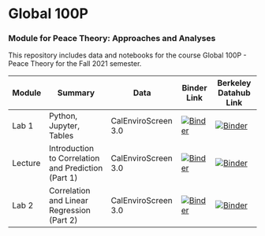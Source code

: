 # Global 100P 

### Module for Peace Theory: Approaches and Analyses

This repository includes data and notebooks for the course Global 100P - Peace Theory for the Fall 2021 semester.  

| Module | Summary                                                               | Data                                                   | Binder Link          |Berkeley Datahub Link          |
|----------|-----------------------------------------------------------------------|--------------------------------------------------------|------------------------|------------------------|
| Lab 1    | Python, Jupyter, Tables              | CalEnviroScreen 3.0  | [![Binder](https://mybinder.org/badge.svg)](https://mybinder.org/v2/gh/ds-modules/ESPM-163ac/master?filepath=Lab1%2FLab1_Intro_to_Jupyter.ipynb) | [![Binder](https://img.shields.io/badge/Launch-UCB%20Datahub-blue.svg)](http://datahub.berkeley.edu/user-redirect/interact?account=ds-modules&repo=ESPM-163ac&branch=master&path=Lab1/Lab1_Intro_to_Jupyter.ipynb) |
| Lecture  | Introduction to Correlation and Prediction (Part 1)            | CalEnviroScreen 3.0              |  [![Binder](https://mybinder.org/badge.svg)](https://mybinder.org/v2/gh/ds-modules/ESPM-163ac/master?filepath=Lecture%2FLecture_Notebook.ipynb)  | [![Binder](https://img.shields.io/badge/Launch-UCB%20Datahub-blue.svg)](http://datahub.berkeley.edu/user-redirect/interact?account=ds-modules&repo=ESPM-163ac&branch=master&path=Lecture/Lecture_Notebook.ipynb)|
| Lab 2    | Correlation and Linear Regression (Part 2)                                 | CalEnviroScreen 3.0 | [![Binder](https://mybinder.org/badge.svg)](https://mybinder.org/v2/gh/ds-modules/ESPM-163ac/master?filepath=Lab2%2FLab2.ipynb) |[![Binder](https://img.shields.io/badge/Launch-UCB%20Datahub-blue.svg)](http://datahub.berkeley.edu/user-redirect/interact?account=ds-modules&repo=ESPM-163ac&branch=master&path=Lab2/Lab2.ipynb)  |
